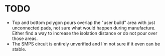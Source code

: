 # TODO

  * Top and bottom polygon pours overlap the "user build" area with just
    unconnected pads, not sure what would happen during manufacture. Either
    find a way to increase the isolation distance or do not pour over those 
    areas.
  * The SMPS circuit is entirely unverified and I'm not sure if it even can be
    stable.
